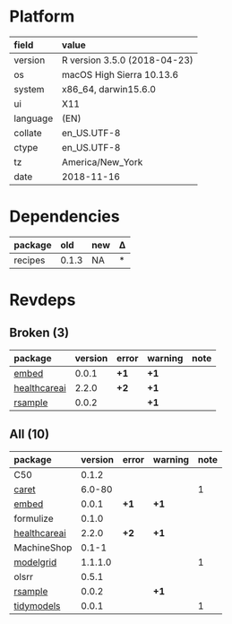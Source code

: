 # Platform

|field    |value                        |
|:--------|:----------------------------|
|version  |R version 3.5.0 (2018-04-23) |
|os       |macOS High Sierra 10.13.6    |
|system   |x86_64, darwin15.6.0         |
|ui       |X11                          |
|language |(EN)                         |
|collate  |en_US.UTF-8                  |
|ctype    |en_US.UTF-8                  |
|tz       |America/New_York             |
|date     |2018-11-16                   |

# Dependencies

|package |old   |new |Δ  |
|:-------|:-----|:---|:--|
|recipes |0.1.3 |NA  |*  |

# Revdeps

## Broken (3)

|package                                  |version |error  |warning |note |
|:----------------------------------------|:-------|:------|:-------|:----|
|[embed](problems.md#embed)               |0.0.1   |__+1__ |__+1__  |     |
|[healthcareai](problems.md#healthcareai) |2.2.0   |__+2__ |__+1__  |     |
|[rsample](problems.md#rsample)           |0.0.2   |       |__+1__  |     |

## All (10)

|package                                  |version |error  |warning |note |
|:----------------------------------------|:-------|:------|:-------|:----|
|C50                                      |0.1.2   |       |        |     |
|[caret](problems.md#caret)               |6.0-80  |       |        |1    |
|[embed](problems.md#embed)               |0.0.1   |__+1__ |__+1__  |     |
|formulize                                |0.1.0   |       |        |     |
|[healthcareai](problems.md#healthcareai) |2.2.0   |__+2__ |__+1__  |     |
|MachineShop                              |0.1-1   |       |        |     |
|[modelgrid](problems.md#modelgrid)       |1.1.1.0 |       |        |1    |
|olsrr                                    |0.5.1   |       |        |     |
|[rsample](problems.md#rsample)           |0.0.2   |       |__+1__  |     |
|[tidymodels](problems.md#tidymodels)     |0.0.1   |       |        |1    |

